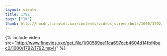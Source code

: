 ```yaml
--- 
layout: sieutv
title: 1792
tags: ["1k"]
thumb: http://hwcdn.finevids.xxx/contents/videos_screenshots/1000/1792/preview.mp4.jpg
---
```

{% include video src="http://www.finevids.xxx/get_file/1/00589ee11ca697ccb4604d14fbf4bec2/1000/1792/1792.mp4/" %} 
